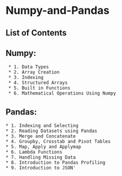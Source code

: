 # Numpy-and-Pandas

## List of Contents
  ## Numpy:
     * 1. Data Types
     * 2. Array Creation
     * 3. Indexing
     * 4. Structured Arrays
     * 5. Built in Functions
     * 6. Mathematical Operations Using Numpy
     
   ## Pandas:
    * 1. Indexing and Selecting
    * 2. Reading Datasets using Pandas
    * 3. Merge and Concatenate
    * 4. Groupby, Crosstab and Pivot Tables
    * 5. Map, Apply and Applymap
    * 6. Lambda Functions
    * 7. Handling Missing Data
    * 8. Introduction to Pandas Profiling
    * 9. Introduction to JSON'
